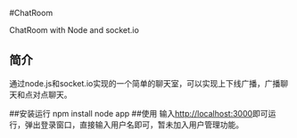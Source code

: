 #ChatRoom

ChatRoom with Node and socket.io

## 简介
通过node.js和socket.io实现的一个简单的聊天室，可以实现上下线广播，广播聊天和点对点聊天。

##安装运行
    npm install
    node app
##使用
输入[http://localhost:3000](http://localhost:3000)即可运行，弹出登录窗口，直接输入用户名即可，暂未加入用户管理功能。
